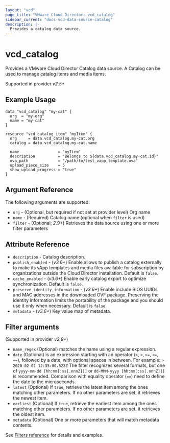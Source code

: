 ```yaml
---
layout: "vcd"
page_title: "VMware Cloud Director: vcd_catalog"
sidebar_current: "docs-vcd-data-source-catalog"
description: |-
  Provides a catalog data source.
---
```


# vcd\_catalog

Provides a VMware Cloud Director Catalog data source. A Catalog can be used to manage catalog items and media items.

Supported in provider *v2.5+*

## Example Usage

```hcl
data "vcd_catalog" "my-cat" {
  org  = "my-org"
  name = "my-cat"
}

resource "vcd_catalog_item" "myItem" {
  org     = data.vcd_catalog.my-cat.org
  catalog = data.vcd_catalog.my-cat.name

  name                 = "myItem"
  description          = "Belongs to ${data.vcd_catalog.my-cat.id}"
  ova_path             = "/path/to/test_vapp_template.ova"
  upload_piece_size    = 5
  show_upload_progress = "true"
}
```

## Argument Reference

The following arguments are supported:

* `org` - (Optional, but required if not set at provider level) Org name 
* `name` - (Required) Catalog name (optional when `filter` is used)
* `filter` - (Optional; *2.9+*) Retrieves the data source using one or more filter parameters

## Attribute Reference

* `description` - Catalog description.
* `publish_enabled` - (*v3.6+*) Enable allows to publish a catalog externally to make its vApp templates and media files available for subscription by organizations outside the Cloud Director installation. Default is `false`.
* `cache_enabled` - (*v3.6+*) Enable early catalog export to optimize synchronization. Default is `false`.
* `preserve_identity_information` - (*v3.6+*) Enable include BIOS UUIDs and MAC addresses in the downloaded OVF package. Preserving the identity information limits the portability of the package and you should use it only when necessary. Default is `false`.
* `metadata` -  (*v3.6+*) Key value map of metadata.

## Filter arguments

(Supported in provider *v2.9+*)

* `name_regex` (Optional) matches the name using a regular expression.
* `date` (Optional) is an expression starting with an operator (`>`, `<`, `>=`, `<=`, `==`), followed by a date, with
  optional spaces in between. For example: `> 2020-02-01 12:35:00.523Z`
  The filter recognizes several formats, but one of `yyyy-mm-dd [hh:mm[:ss[.nnnZ]]]` or `dd-MMM-yyyy [hh:mm[:ss[.nnnZ]]]`
  is recommended.
  Comparison with equality operator (`==`) need to define the date to the microseconds.
* `latest` (Optional) If `true`, retrieve the latest item among the ones matching other parameters. If no other parameters
  are set, it retrieves the newest item.
* `earliest` (Optional) If `true`, retrieve the earliest item among the ones matching other parameters. If no other parameters
  are set, it retrieves the oldest item.
* `metadata` (Optional) One or more parameters that will match metadata contents.

See [Filters reference](/providers/vmware/vcd/latest/docs/guides/data_source_filters) for details and examples.

